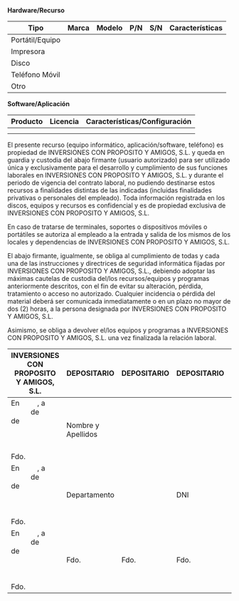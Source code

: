 **Hardware/Recurso**

| Tipo | Marca | Modelo | P/N | S/N | Características |
| --- | --- | --- | --- | --- | --- |
| Portátil/Equipo |  |  |  |  |  |
| Impresora |  |  |  |  |  |
| Disco |  |  |  |  |  |
| Teléfono Móvil |  |  |  |  |  |
| Otro |  |  |  |  |  |


**Software/Aplicación**

| Producto | Licencia | Características/Configuración |
| --- | --- | --- |
|  |  |  |
|  |  |  |


El presente recurso (equipo informático, aplicación/software, teléfono) es propiedad de INVERSIONES CON PROPOSITO Y AMIGOS, S.L. y queda en guardia y custodia del abajo firmante (usuario autorizado) para ser utilizado única y exclusivamente para el desarrollo y cumplimiento de sus funciones laborales en INVERSIONES CON PROPOSITO Y AMIGOS, S.L. y durante el periodo de vigencia del contrato laboral, no pudiendo destinarse estos recursos a finalidades distintas de las indicadas (incluidas finalidades privativas o personales del empleado). Toda información registrada en los discos, equipos y recursos es confidencial y es de propiedad exclusiva de INVERSIONES CON PROPOSITO Y AMIGOS, S.L.

En caso de tratarse de terminales, soportes o dispositivos móviles o portátiles se autoriza al empleado a la entrada y salida de los mismos de los locales y dependencias de INVERSIONES CON PROPOSITO Y AMIGOS, S.L.

El abajo firmante, igualmente, se obliga al cumplimiento de todas y cada una de las instrucciones y directrices de seguridad informática fijadas por INVERSIONES CON PROPOSITO Y AMIGOS, S.L., debiendo adoptar las máximas cautelas de custodia del/los recursos/equipos y programas anteriormente descritos, con el fin de evitar su alteración, pérdida, tratamiento o acceso no autorizado. Cualquier incidencia o pérdida del material deberá ser comunicada inmediatamente o en un plazo no mayor de dos (2) horas, a la persona designada por INVERSIONES CON PROPOSITO Y AMIGOS, S.L.

Asimismo, se obliga a devolver el/los equipos y programas a INVERSIONES CON PROPOSITO Y AMIGOS, S.L. una vez finalizada la relación laboral.


| INVERSIONES CON PROPOSITO Y AMIGOS, S.L. | DEPOSITARIO | DEPOSITARIO | DEPOSITARIO | DEPOSITARIO |
| --- | --- | --- | --- | --- |
| En     , a       de       de      <br><br><br><br>Fdo. | Nombre y Apellidos |  |  |  |
| En     , a       de       de      <br><br><br><br>Fdo. | Departamento |  | DNI |  |
| En     , a       de       de      <br><br><br><br>Fdo. | Fdo. | Fdo. | Fdo. | Fdo. |


